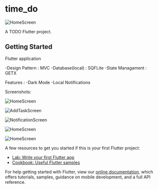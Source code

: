 # time_do

![HomeScreen](https://drive.google.com/file/d/1SZ1akofXPPoKOBjToRPU4VgkQuPwK8Re/view?usp=sharing)


A  TODO Flutter project.

## Getting Started
Flutter application

-Design Pattern : MVC
-Database(local) : SQFLite
-State Managament : GETX

Features :
-Dark Mode
-Local Notifications

Screenshots:

![HomeScreen](blob:https://web.whatsapp.com/bc416cfd-1ed7-4b76-b736-27f0379300a9)

![AddTaskScreen](blob:https://web.whatsapp.com/430a41ec-e812-45af-bc8a-628060b3f274)

![NotificationScreen](blob:https://web.whatsapp.com/a8eb32cf-4e9a-42e8-a274-f6ace6a33984)

![HomeScreen](blob:https://web.whatsapp.com/231481bc-4e21-4abe-90c4-f49fb6decc58)

![HomeScreen](blob:https://web.whatsapp.com/e7148501-9812-4f49-80e9-981b381e0217)

A few resources to get you started if this is your first Flutter project:

- [Lab: Write your first Flutter app](https://flutter.dev/docs/get-started/codelab)
- [Cookbook: Useful Flutter samples](https://flutter.dev/docs/cookbook)

For help getting started with Flutter, view our
[online documentation](https://flutter.dev/docs), which offers tutorials,
samples, guidance on mobile development, and a full API reference.
